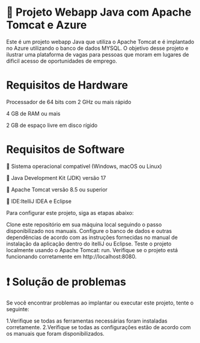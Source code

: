 
# 🚀 Projeto Webapp Java com Apache Tomcat e Azure

Este é um projeto webapp Java que utiliza o Apache Tomcat  e é implantado no Azure utilizando o banco de dados MYSQL. O objetivo desse projeto e ilustrar uma plataforma de vagas para pessoas que moram em lugares de dificil acesso de oportunidades de emprego.

# Requisitos de Hardware
Processador de 64 bits com 2 GHz ou mais rápido

4 GB de RAM ou mais

2 GB de espaço livre em disco rígido

# Requisitos de Software

🌟 Sistema operacional compatível (Windows, macOS ou Linux)

🌟 Java Development Kit (JDK) versão 17

🌟 Apache Tomcat versão 8.5 ou superior

🌟 IDE:ItelliJ IDEA e Eclipse

Para configurar este projeto, siga as etapas abaixo:

Clone este repositório em sua máquina local seguindo o passo disponibilizado nos manuais.
Configure o banco de dados e outras dependências de acordo com as instruções fornecidas no manual de instalação da aplicação dentro do itelliJ ou Eclipse.
Teste o projeto localmente usando o Apache Tomcat: run.
Verifique se o projeto está funcionando corretamente em http://localhost:8080.


# ❗ Solução de problemas
Se você encontrar problemas ao implantar ou executar este projeto, tente o seguinte:

1.Verifique se todas as ferramentas necessárias foram instaladas corretamente.
2.Verifique se todas as configurações estão de acordo com os manuais que  foram disponibilizados.




